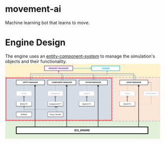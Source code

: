 # movement-ai
Machine learning bot that learns to move.


# Engine Design

The engine uses an [entity-component-system](https://www.gamedeveloper.com/design/the-entity-component-system---an-awesome-game-design-pattern-in-c-part-1-) to manage the simulation's objects and their functionality.
![ecs](https://github.com/chm15/movement-ai/blob/main/Docs/Static/ecs_overview.png)
